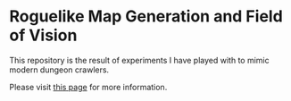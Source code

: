 # Roguelike Map Generation and Field of Vision

This repository is the result of experiments I have played with to mimic modern dungeon crawlers.

Please visit [this page](http://jmussett.github.io/Rogue/) for more information.

